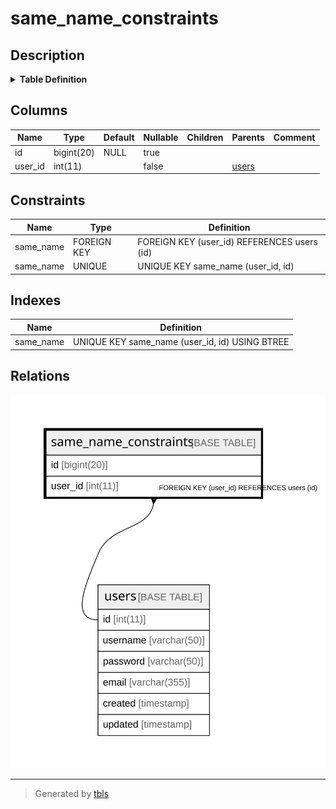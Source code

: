 # same_name_constraints

## Description

<details>
<summary><strong>Table Definition</strong></summary>

```sql
CREATE TABLE `same_name_constraints` (
  `id` bigint(20) DEFAULT NULL,
  `user_id` int(11) NOT NULL,
  UNIQUE KEY `same_name` (`user_id`,`id`),
  CONSTRAINT `same_name` FOREIGN KEY (`user_id`) REFERENCES `users` (`id`) ON DELETE CASCADE ON UPDATE NO ACTION
) ENGINE=InnoDB DEFAULT CHARSET=utf8mb4 COLLATE=utf8mb4_general_ci
```

</details>

## Columns

| Name | Type | Default | Nullable | Children | Parents | Comment |
| ---- | ---- | ------- | -------- | -------- | ------- | ------- |
| id | bigint(20) | NULL | true |  |  |  |
| user_id | int(11) |  | false |  | [users](users.md) |  |

## Constraints

| Name | Type | Definition |
| ---- | ---- | ---------- |
| same_name | FOREIGN KEY | FOREIGN KEY (user_id) REFERENCES users (id) |
| same_name | UNIQUE | UNIQUE KEY same_name (user_id, id) |

## Indexes

| Name | Definition |
| ---- | ---------- |
| same_name | UNIQUE KEY same_name (user_id, id) USING BTREE |

## Relations

![er](same_name_constraints.svg)

---

> Generated by [tbls](https://github.com/k1LoW/tbls)

